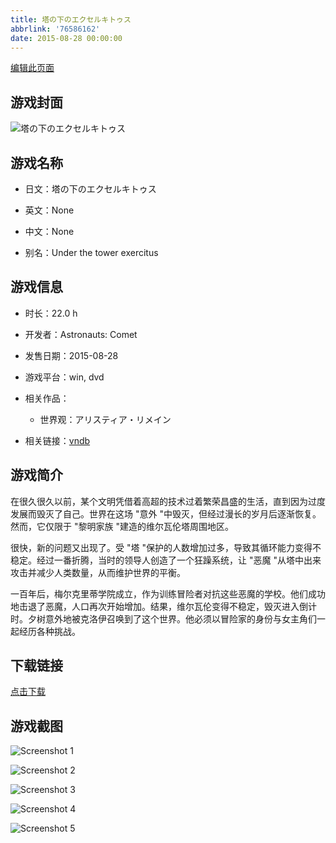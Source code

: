 ```yaml
---
title: 塔の下のエクセルキトゥス
abbrlink: '76586162'
date: 2015-08-28 00:00:00
---
```

[编辑此页面](https://github.com/ACG-3/ADV3-source/blob/main/source/_posts/games/%E5%A1%94%E3%81%AE%E4%B8%8B%E3%81%AE%E3%82%A8%E3%82%AF%E3%82%BB%E3%83%AB%E3%82%AD%E3%83%88%E3%82%A5%E3%82%B9.md)

## 游戏封面

![塔の下のエクセルキトゥス](https%3A//pan.timero.xyz/onedrive/img_lib_001/%E5%A1%94%E3%81%AE%E4%B8%8B%E3%81%AE%E3%82%A8%E3%82%AF%E3%82%BB%E3%83%AB%E3%82%AD%E3%83%88%E3%82%A5%E3%82%B9_cover.avif)


## 游戏名称

- 日文：塔の下のエクセルキトゥス
- 英文：None
- 中文：None

- 别名：Under the tower exercitus


## 游戏信息

- 时长：22.0 h
- 开发者：Astronauts: Comet
- 发售日期：2015-08-28
- 游戏平台：win, dvd
- 相关作品：
   - 世界观：アリスティア・リメイン

- 相关链接：[vndb](https://vndb.org/v17835)


## 游戏简介

在很久很久以前，某个文明凭借着高超的技术过着繁荣昌盛的生活，直到因为过度发展而毁灭了自己。世界在这场 "意外 "中毁灭，但经过漫长的岁月后逐渐恢复。然而，它仅限于 "黎明家族 "建造的维尔瓦伦塔周围地区。

很快，新的问题又出现了。受 "塔 "保护的人数增加过多，导致其循环能力变得不稳定。经过一番折腾，当时的领导人创造了一个狂躁系统，让 "恶魔 "从塔中出来攻击并减少人类数量，从而维护世界的平衡。

一百年后，梅尔克里蒂学院成立，作为训练冒险者对抗这些恶魔的学校。他们成功地击退了恶魔，人口再次开始增加。结果，维尔瓦伦变得不稳定，毁灭进入倒计时。夕树意外地被克洛伊召唤到了这个世界。他必须以冒险家的身份与女主角们一起经历各种挑战。




## 下载链接

[点击下载](https://pan.timero.xyz/onedrive/adv_lib_001/%E5%A1%94%E3%81%AE%E4%B8%8B%E3%81%AE%E3%82%A8%E3%82%AF%E3%82%BB%E3%83%AB%E3%82%AD%E3%83%88%E3%82%A5%E3%82%B9)


## 游戏截图


![Screenshot 1](https%3A//pan.timero.xyz/onedrive/img_lib_001/%E5%A1%94%E3%81%AE%E4%B8%8B%E3%81%AE%E3%82%A8%E3%82%AF%E3%82%BB%E3%83%AB%E3%82%AD%E3%83%88%E3%82%A5%E3%82%B9_Screenshot_1.avif)

![Screenshot 2](https%3A//pan.timero.xyz/onedrive/img_lib_001/%E5%A1%94%E3%81%AE%E4%B8%8B%E3%81%AE%E3%82%A8%E3%82%AF%E3%82%BB%E3%83%AB%E3%82%AD%E3%83%88%E3%82%A5%E3%82%B9_Screenshot_2.avif)

![Screenshot 3](https%3A//pan.timero.xyz/onedrive/img_lib_001/%E5%A1%94%E3%81%AE%E4%B8%8B%E3%81%AE%E3%82%A8%E3%82%AF%E3%82%BB%E3%83%AB%E3%82%AD%E3%83%88%E3%82%A5%E3%82%B9_Screenshot_3.avif)

![Screenshot 4](https%3A//pan.timero.xyz/onedrive/img_lib_001/%E5%A1%94%E3%81%AE%E4%B8%8B%E3%81%AE%E3%82%A8%E3%82%AF%E3%82%BB%E3%83%AB%E3%82%AD%E3%83%88%E3%82%A5%E3%82%B9_Screenshot_4.avif)

![Screenshot 5](https%3A//pan.timero.xyz/onedrive/img_lib_001/%E5%A1%94%E3%81%AE%E4%B8%8B%E3%81%AE%E3%82%A8%E3%82%AF%E3%82%BB%E3%83%AB%E3%82%AD%E3%83%88%E3%82%A5%E3%82%B9_Screenshot_5.avif)

